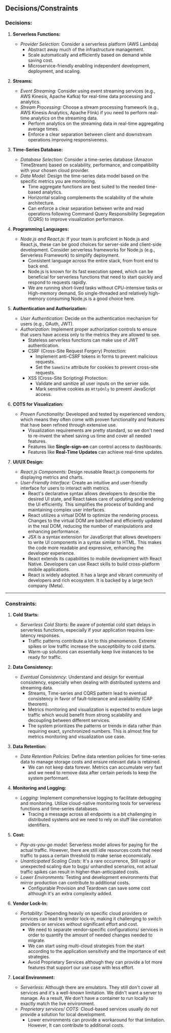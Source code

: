 ## Decisions/Constraints

### Decisions:

1. **Serverless Functions:**
     - *Provider Selection:* Consider a serverless platform (AWS Lambda)
          - Abstract away much of the infrastructure management.
          - Scale automatically and efficiently based on demand while saving cost.
          - Microservice-friendly enabling independent development, deployment, and scaling.

2. **Streams:**
     - *Event Streaming:* Consider using event streaming services (e.g., AWS Kinesis, Apache Kafka) for real-time data processing and analytics.
     - *Stream Processing:* Choose a stream processing framework (e.g., AWS Kinesis Analytics, Apache Flink) if you need to perform real-time analytics on the streaming data.
          - Perform analytics on the streaming data in real-time aggregating average times.
          - Enforce a clear separation between client and downstream operations improving responsiveness.

3. **Time-Series Database:**
     - *Database Selection:* Consider a time-series database (Amazon TimeStream) based on scalability, performance, and compatibility with your chosen cloud provider.
     - *Data Model:* Design the time-series data model based on the specific metrics you are monitoring.
          - Time aggregate functions are best suited to the needed time-based analytics.
          - Horizontal scaling complements the scalability of the whole architecture.
          - Can enforce a clear separation between write and read operations following Command Query Responsibility Segregation (CQRS) to improve visualization performance.

4. **Programming Languages:**
     - *Node.js and React.js:* If your team is proficient in Node.js and React.js, these can be good choices for server-side and client-side development. Consider serverless frameworks for Node.js (e.g., Serverless Framework) to simplify deployment.
          - Consistent language across the entire stack, from front end to back end.
          - Node.js is known for its fast execution speed, which can be beneficial for serverless functions that need to start quickly and respond to requests rapidly.
          - We are running short-lived tasks without CPU-intensive tasks or High-memory demand, So single-threaded and relatively high-memory consuming Node.js is a good choice here.

5. **Authentication and Authorization:**
     - *User Authentication:* Decide on the authentication mechanism for users (e.g., OAuth, JWT).
     - *Authorization:* Implement proper authorization controls to ensure that users have access only to the metrics they are allowed to see.
          - Stateless serverless functions can make use of JWT authentication.
          - CSRF (Cross-Site Request Forgery) Protection:
               - Implement anti-CSRF tokens in forms to prevent malicious requests.
               - Set the `SameSite` attribute for cookies to prevent cross-site requests.
          - XSS (Cross-Site Scripting) Protection:
               - Validate and sanitize all user inputs on the server side.
               - Mark sensitive cookies as `HttpOnly` to prevent JavaScript access.

6. **COTS for Visualization:**
     - *Proven Functionality:* Developed and tested by experienced vendors, which means they often come with proven functionality and features that have been refined through extensive use.
          - Visualization requirements are pretty standard, so we don't need to re-invent the wheel saving us time and cover all needed features.
          - Features like **Single-sign-on** can control access to dashboards.
          - Features like **Real-Time Updates** can achieve real-time updates.

7. **UI/UX Design:**
     - *React.js Components:* Design reusable React.js components for displaying metrics and charts.
     - *User-Friendly Interface:* Create an intuitive and user-friendly interface for users to interact with metrics.
          - React's declarative syntax allows developers to describe the desired UI state, and React takes care of updating and rendering the UI efficiently. This simplifies the process of building and maintaining complex user interfaces.
          - React utilizes a virtual DOM to optimize the rendering process. Changes to the virtual DOM are batched and efficiently updated in the real DOM, reducing the number of manipulations and enhancing performance.
          - JSX is a syntax extension for JavaScript that allows developers to write UI components in a syntax similar to HTML. This makes the code more readable and expressive, enhancing the developer experience.
          - React extends its capabilities to mobile development with React Native. Developers can use React skills to build cross-platform mobile applications.
          - React is widely adopted. It has a large and vibrant community of developers and rich ecosystem. It is backed by a large tech company (Meta).

------

### Constraints:

1. **Cold Starts:**
     - *Serverless Cold Starts:* Be aware of potential cold start delays in serverless functions, especially if your application requires low-latency responses.
          - Traffic patterns contribute a lot to this phenomenon. Extreme spikes or low traffic increase the susceptibility to cold starts.
          - Warm-up solutions can essentially keep live instances to be ready for traffic.

2. **Data Consistency:**
     - *Eventual Consistency:* Understand and design for eventual consistency, especially when dealing with distributed systems and streaming data.
          - Streams, Time-series and CQRS pattern lead to eventual consistency in favor of fault-tolerance and availability (CAP theorem).
          - Metrics monitoring and visualization is expected to endure large traffic which would benefit from strong scalability and decoupling between different services.
          - The system prioritizes the patterns or trends in data rather than requiring exact, synchronized numbers. This is almost fine for metrics monitoring and visualization use case.

3. **Data Retention:**
     - *Data Retention Policies:* Define data retention policies for time-series data to manage storage costs and ensure relevant data is retained.
          - We can not keep data forever. Metrics can accumulate very fast and we need to remove data after certain periods to keep the system performant.

4. **Monitoring and Logging:**
     - *Logging:* Implement comprehensive logging to facilitate debugging and monitoring. Utilize cloud-native monitoring tools for serverless functions and time-series databases.
          - Tracing a message across all endpoints is a bit challenging in distributed systems and we need to rely on stuff like correlation identifiers.

5. **Cost:**
     - *Pay-as-you-go model:* Serverless model allows for paying for the actual traffic. However, there are still idle resources costs that need traffic to pass a certain threshold to make sense economically.
     - *Unanticipated Scaling Costs:* It's a rare occurrence, Still rapid or unexpected scaling due to bugs/ unhandled scenarios, not actual traffic spikes can result in higher-than-anticipated costs.
     - *Lower Environments:* Testing and development environments that mirror production can contribute to additional costs.
          - Configurable Provision and Teardown can save some cost although it's an extra complexity added.

6. **Vendor Lock-In:**
     - *Portability:* Depending heavily on specific cloud providers or services can lead to vendor lock-in, making it challenging to switch providers or services without significant effort and cost.
          - We need to separate vendor-specific configurations/ services in order to quantify the amount of needed changes needed to migrate.
          - We can start using multi-cloud strategies from the start according to the application sensitivity and the importance of exit strategies.
          - Avoid Proprietary Services although they can provide a lot more features that support our use case with less effort.

7. **Local Environment:**
     - *Serverless:* Although there are emulators. They still don't cover all services and it's a well-known limitation. We didn't want a server to manage. As a result, We don't have a container to run locally to exactly match the live environment.
     - *Proprietary services/ COTS:* Cloud-based services usually do not provide a solution for local development.
          - Lower environments can provide a workaround for that limitation. However, It can contribute to additional costs.
